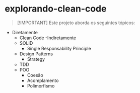
# explorando-clean-code

>[!IMPORTANT] Este projeto aborda os seguintes tópicos:
- Diretamente
  - Clean Code
-Indiretamente
  - SOLID
    - Single Responsability Principle
  - Design Patterns
    - Strategy
  - TDD
  - POO
    - Coesão
    - Acomplamento
    - Polimorfismo
